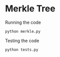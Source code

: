 # Merkle Tree
 
Running the code

```
python merkle.py
```


Testing the code

```
python tests.py
```
